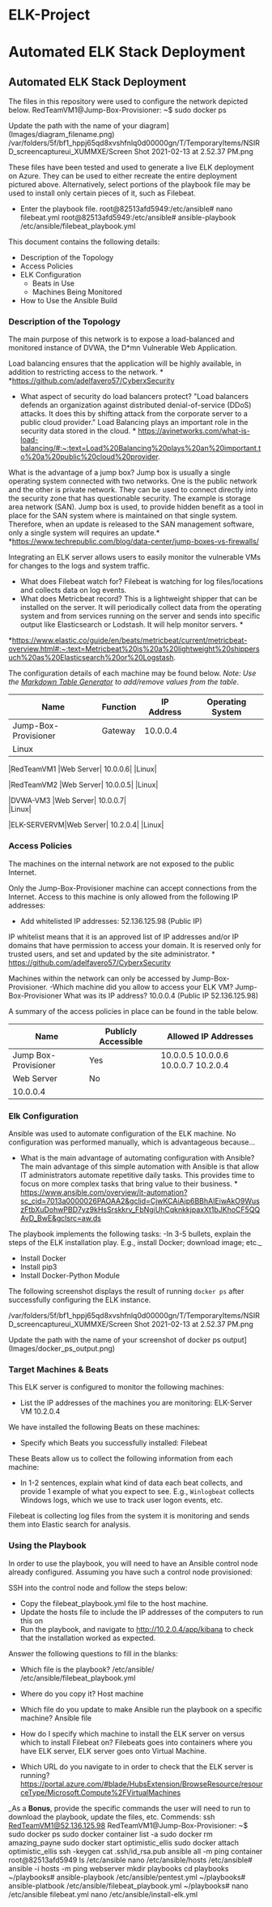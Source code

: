 # ELK-Project
# Automated ELK Stack Deployment
## Automated ELK Stack Deployment

The files in this repository were used to configure the network depicted below.
RedTeamVM1@Jump-Box-Provisioner: ~$ sudo docker ps

Update the path with the name of your diagram] (Images/diagram_filename.png)
/var/folders/5f/bf1_hppj65qd8xvshfnlq0d00000gn/T/TemporaryItems/NSIRD_screencaptureui_XUMMXE/Screen Shot 2021-02-13 at 2.52.37 PM.png

These files have been tested and used to generate a live ELK deployment on Azure. They can be used to either recreate the entire deployment pictured above. Alternatively, select portions of the playbook file may be used to install only certain pieces of it, such as Filebeat.

  - Enter the playbook file.
root@82513afd5949:/etc/ansible# nano filebeat.yml
root@82513afd5949:/etc/ansible# ansible-playbook /etc/ansible/filebeat_playbook.yml

This document contains the following details:
- Description of the Topology
- Access Policies
- ELK Configuration
  - Beats in Use
  - Machines Being Monitored
- How to Use the Ansible Build

### Description of the Topology

The main purpose of this network is to expose a load-balanced and monitored instance of DVWA, the D*mn Vulnerable Web Application.

Load balancing ensures that the application will be highly available, in addition to restricting access to the network. *
*https://github.com/adelfavero57/CyberxSecurity

- What aspect of security do load balancers protect? 
"Load balancers defends an organization against distributed denial-of-service (DDoS) attacks. It does this by shifting attack from the corporate server to a public cloud provider." Load Balancing plays an important role in the security data stored in the cloud. *
https://avinetworks.com/what-is-load-balancing/#:~:text=Load%20Balancing%20plays%20an%20important,to%20a%20public%20cloud%20provider.

What is the advantage of a jump box?
Jump box is usually a single operating system connected with two networks. One is the public network and the other is private network. They can be used to connect directly into the security zone that has questionable security. The example is storage area network (SAN). Jump box is used, to provide hidden benefit as a tool in place for the SAN system where is maintained on that single system. Therefore, when an update is released to the SAN management software, only a single system will requires an update.*
*https://www.techrepublic.com/blog/data-center/jump-boxes-vs-firewalls/

Integrating an ELK server allows users to easily monitor the vulnerable VMs for changes to the logs and system traffic.
- What does Filebeat watch for? 
Filebeat is watching for log files/locations and collects data on log events.
- What does Metricbeat record?
This is a lightweight shipper that can be installed on the server. It will periodically collect data from the operating system and from services running on the server and sends into specific output like Elasticsearch or Lodstash. It will help monitor servers. * 

*https://www.elastic.co/guide/en/beats/metricbeat/current/metricbeat-overview.html#:~:text=Metricbeat%20is%20a%20lightweight%20shippersuch%20as%20Elasticsearch%20or%20Logstash.

The configuration details of each machine may be found below.
_Note: Use the [Markdown Table Generator](http://www.tablesgenerator.com/markdown_tables) to add/remove values from the table_.

| Name     | Function | IP Address | Operating System |
|----------|----------|------------|------------------|
|Jump-Box-Provisioner|Gateway| 10.0.0.4 | 
|Linux|

|RedTeamVM1 |Web Server|       10.0.0.6|   |Linux|

|RedTeamVM2 |Web Server|       10.0.0.5| 
|Linux|

|DVWA-VM3   |Web Server|       10.0.0.7|  
|Linux|

|ELK-SERVERVM|Web Server|      10.2.0.4|
|Linux|

### Access Policies

The machines on the internal network are not exposed to the public Internet. 

Only the Jump-Box-Provisioner machine can accept connections from the Internet. Access to this machine is only allowed from the following IP addresses:
- Add whitelisted IP addresses: 
52.136.125.98 (Public IP)

IP whitelist means that it is an approved list of IP addresses and/or IP domains that have permission to access your domain. It is reserved only for trusted users, and set and updated by the site administrator. *
https://github.com/adelfavero57/CyberxSecurity

Machines within the network can only be accessed by Jump-Box-Provisioner.
-Which machine did you allow to access your ELK VM? Jump-Box-Provisioner
What was its IP address? 10.0.0.4 (Public IP 52.136.125.98)

A summary of the access policies in place can be found in the table below.

| Name     | Publicly Accessible | Allowed IP Addresses |
|----------|---------------------|----------------------|
| Jump Box-Provisioner | Yes              | 10.0.0.5 10.0.0.6 10.0.0.7 10.2.0.4|
| Web Server           | No      
| 10.0.0.4|            

### Elk Configuration

Ansible was used to automate configuration of the ELK machine. No configuration was performed manually, which is advantageous because...
- What is the main advantage of automating configuration with Ansible?
The main advantage of this simple automation with Ansible is that allow IT administrators automate repetitive daily tasks. This provides time to focus on more complex tasks that bring value to their business. *
https://www.ansible.com/overview/it-automation?sc_cid=7013a0000026PAOAA2&gclid=CjwKCAiAjp6BBhAIEiwAkO9WuszFtbXuDohwPBD7yz9kHsSrskkrv_FbNgiUhCqknkkjpaxXt1bJKhoCF5QQAvD_BwE&gclsrc=aw.ds

The playbook implements the following tasks:
-In 3-5 bullets, explain the steps of the ELK installation play. E.g., install Docker; download image; etc._
- Install Docker
- Install pip3
- Install Docker-Python Module

The following screenshot displays the result of running `docker ps` after successfully configuring the ELK instance.

/var/folders/5f/bf1_hppj65qd8xvshfnlq0d00000gn/T/TemporaryItems/NSIRD_screencaptureui_XUMMXE/Screen Shot 2021-02-13 at 2.52.37 PM.png

 Update the path with the name of your screenshot of docker ps output] (Images/docker_ps_output.png)

### Target Machines & Beats
This ELK server is configured to monitor the following machines:
- List the IP addresses of the machines you are monitoring: ELK-Server VM 10.2.0.4

We have installed the following Beats on these machines:
- Specify which Beats you successfully installed: Filebeat

These Beats allow us to collect the following information from each machine:
- In 1-2 sentences, explain what kind of data each beat collects, and provide 1 example of what you expect to see. E.g., `Winlogbeat` collects Windows logs, which we use to track user logon events, etc.

Filebeat is collecting log files from the system it is monitoring and sends them into Elastic search for analysis.  

### Using the Playbook
In order to use the playbook, you will need to have an Ansible control node already configured. Assuming you have such a control node provisioned: 

SSH into the control node and follow the steps below:
- Copy the filebeat_playbook.yml file to the host machine.
- Update the hosts file to include the IP addresses of the computers to run this on
- Run the playbook, and navigate to http://10.2.0.4/app/kibana to check that the installation worked as expected.

Answer the following questions to fill in the blanks:
- Which file is the playbook? 
/etc/ansible/
/etc/ansible/filebeat_playbook.yml
- Where do you copy it? 
Host machine
- Which file do you update to make Ansible run the playbook on a specific machine? 
Ansible file
- How do I specify which machine to install the ELK server on versus which to install Filebeat on? Filebeats goes into containers where you have ELK server, ELK server goes onto Virtual Machine.

- Which URL do you navigate to in order to check that the ELK server is running?
https://portal.azure.com/#blade/HubsExtension/BrowseResource/resourceType/Microsoft.Compute%2FVirtualMachines

_As a **Bonus**, provide the specific commands the user will need to run to download the playbook, update the files, etc.
Commends:
ssh RedTeamVM1@52.136.125.98
RedTeamVM1@Jump-Box-Provisioner: ~$
sudo docker ps
sudo docker container list -a
sudo docker rm amazing_payne
sudo docker start optimistic_ellis
sudo docker attach optimistic_ellis
ssh -keygen
cat .ssh/id_rsa.pub
ansible all -m ping
container root@82513afd5949
ls /etc/ansible
nano /etc/ansible/hosts
/etc/ansible# ansible -i hosts -m ping webserver
mkdir playbooks
cd playbooks
~/playbooks# ansible-playbook /etc/ansible/pentest.yml
~/playbooks# ansible-platbook /etc/ansible/filebeat_playbook.yml
~/playbooks# nano /etc/ansible filebeat.yml
nano /etc/ansible/install-elk.yml

